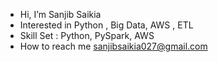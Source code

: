 - Hi, I’m Sanjib Saikia
- Interested in Python , Big Data, AWS , ETL
- Skill Set : Python, PySpark, AWS
- How to reach me sanjibsaikia027@gmail.com

<!---
SanjibSaikia/SanjibSaikia is a ✨ special ✨ repository because its `README.md` (this file) appears on your GitHub profile.
You can click the Preview link to take a look at your changes.
--->
